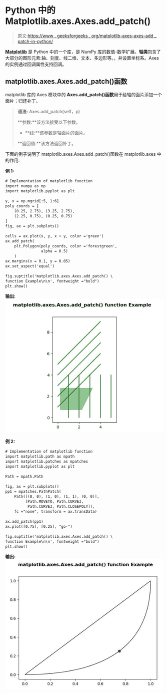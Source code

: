 # Python 中的 Matplotlib.axes.Axes.add_patch()

> 原文:[https://www . geeksforgeeks . org/matplotlib-axes-axes-add _ patch-in-python/](https://www.geeksforgeeks.org/matplotlib-axes-axes-add_patch-in-python/)

**[Matplotlib](https://www.geeksforgeeks.org/python-introduction-matplotlib/)** 是 Python 中的一个库，是 NumPy 库的数值-数学扩展。**轴类**包含了大部分的图形元素:轴、刻度、线二维、文本、多边形等。，并设置坐标系。Axes 的实例通过回调属性支持回调。

## matplotlib.axes.Axes.add_patch()函数

matplotlib 库的 Axes 模块中的 **Axes.add_patch()函数**用于给轴的面片添加一个面片；归还补丁。

> **语法:** Axes.add_patch(self，p)
> 
> **参数:**该方法接受以下参数。
> 
> *   **线:**该参数是轴面片的面片。
> 
> **返回值:**该方法返回补丁。

下面的例子说明了 matplotlib.axes.Axes.add_patch()函数在 matplotlib.axes 中的作用:

**例 1:**

```
# Implementation of matplotlib function
import numpy as np
import matplotlib.pyplot as plt

y, x = np.mgrid[:5, 1:6]
poly_coords = [
    (0.25, 2.75), (3.25, 2.75),
    (2.25, 0.75), (0.25, 0.75)
]
fig, ax = plt.subplots()

cells = ax.plot(x, y, x + y, color ='green')
ax.add_patch(
    plt.Polygon(poly_coords, color ='forestgreen',
                alpha = 0.5)
    )
ax.margins(x = 0.1, y = 0.05)
ax.set_aspect('equal')

fig.suptitle('matplotlib.axes.Axes.add_patch() \
function Example\n\n', fontweight ="bold")
plt.show()
```

**输出:**
![](img/20831c839c59aa23e224ad7a313eb8d5.png)

**例 2:**

```
# Implementation of matplotlib function
import matplotlib.path as mpath
import matplotlib.patches as mpatches
import matplotlib.pyplot as plt

Path = mpath.Path

fig, ax = plt.subplots()
pp1 = mpatches.PathPatch(
    Path([(0, 0), (1, 0), (1, 1), (0, 0)],
         [Path.MOVETO, Path.CURVE3, 
          Path.CURVE3, Path.CLOSEPOLY]),
    fc ="none", transform = ax.transData)

ax.add_patch(pp1)
ax.plot([0.75], [0.25], "go-")

fig.suptitle('matplotlib.axes.Axes.add_patch() \
function Example\n\n', fontweight ="bold")
plt.show()
```

**输出:**
![](img/9abfb1eccd3f8ae01e721313f4c17675.png)